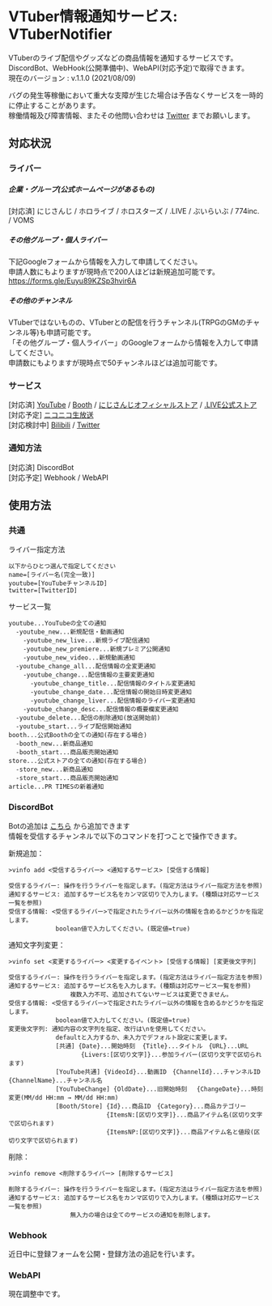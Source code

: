 # VTuber情報通知サービス: VTuberNotifier
VTuberのライブ配信やグッズなどの商品情報を通知するサービスです。    
DiscordBot、WebHook(公開準備中)、WebAPI(対応予定)で取得できます。   
現在のバージョン : v.1.1.0 (2021/08/09)
  
バグの発生等稼働において重大な支障が生じた場合は予告なくサービスを一時的に停止することがあります。    
稼働情報及び障害情報、またその他問い合わせは [Twitter](https://www.twitter.com/chromeru0312) までお願いします。    

## 対応状況
### ライバー
##### 企業・グループ(公式ホームページがあるもの)
[対応済] にじさんじ / ホロライブ / ホロスターズ / .LIVE / ぶいらいぶ / 774inc. / VOMS  
##### その他グループ・個人ライバー    
下記Googleフォームから情報を入力して申請してください。    
申請人数にもよりますが現時点で200人ほどは新規追加可能です。    
https://forms.gle/Euyu89KZSp3hvir6A
##### その他のチャンネル    
VTuberではないものの、VTuberとの配信を行うチャンネル(TRPGのGMのチャンネル等)も申請可能です。    
「その他グループ・個人ライバー」のGoogleフォームから情報を入力して申請してください。    
申請数にもよりますが現時点で50チャンネルほどは追加可能です。   
### サービス  
\[対応済] [YouTube](https://www.youtube.com/) / [Booth](https://booth.pm/) / [にじさんじオフィシャルストア](https://shop.nijisanji.jp/) / [.LIVE公式ストア](https://4693.live/)    
\[対応予定] [ニコニコ生放送](https://live.nicovideo.jp/)  
\[対応検討中] [Bilibili](https://www.bilibili.com/) / [Twitter](https://twitter.com/)  
### 通知方法  
[対応済] DiscordBot  
[対応予定] Webhook / WebAPI  

## 使用方法
### 共通
ライバー指定方法
```
以下からひとつ選んで指定してください
name=[ライバー名(完全一致)]  
youtube=[YouTubeチャンネルID]  
twitter=[TwitterID]  
```

サービス一覧
```
youtube...YouTubeの全ての通知 
  -youtube_new...新規配信・動画通知
    -youtube_new_live...新規ライブ配信通知
    -youtube_new_premiere...新規プレミア公開通知
    -youtube_new_video...新規動画通知
  -youtube_change_all...配信情報の全変更通知
    -youtube_change...配信情報の主要変更通知
      -youtube_change_title...配信情報のタイトル変更通知
      -youtube_change_date...配信情報の開始日時変更通知
      -youtube_change_liver...配信情報のライバー変更通知
    -youtube_change_desc...配信情報の概要欄変更通知
  -youtube_delete...配信の削除通知(放送開始前)
  -youtube_start...ライブ配信開始通知
booth...公式Boothの全ての通知(存在する場合)
  -booth_new...新商品通知
  -booth_start...商品販売開始通知
store...公式ストアの全ての通知(存在する場合)
  -store_new...新商品通知
  -store_start...商品販売開始通知
article...PR TIMESの新着通知
```
### DiscordBot
Botの追加は [こちら](https://discord.com/api/oauth2/authorize?client_id=799182985600958494&permissions=133184&scope=bot) から追加できます    
情報を受信するチャンネルで以下のコマンドを打つことで操作できます。

新規追加：
```
>vinfo add <受信するライバー> <通知するサービス> [受信する情報]  
  
受信するライバー: 操作を行うライバーを指定します。(指定方法はライバー指定方法を参照)  
通知するサービス: 追加するサービス名をカンマ区切りで入力します。(種類は対応サービス一覧を参照)
受信する情報: <受信するライバー>で指定されたライバー以外の情報を含めるかどうかを指定します。
             boolean値で入力してください。(既定値=true)
```

通知文字列変更：
```
>vinfo set <変更するライバー> <変更するイベント> [受信する情報] [変更後文字列]  
  
受信するライバー: 操作を行うライバーを指定します。(指定方法はライバー指定方法を参照)  
通知するサービス: 追加するサービス名を入力します。(種類は対応サービス一覧を参照)
                 複数入力不可、追加されてないサービスは変更できません。
受信する情報: <受信するライバー>で指定されたライバー以外の情報を含めるかどうかを指定します。
             boolean値で入力してください。(既定値=true)
変更後文字列: 通知内容の文字列を指定、改行は\nを使用してください。 
             defaultと入力するか、未入力でデフォルト設定に変更します。
             [共通] {Date}...開始時刻  {Title}...タイトル　{URL}...URL
                    {Livers:[区切り文字]}...参加ライバー(区切り文字で区切られます)
             [YouTube共通] {VideoId}...動画ID　{ChannelId}...チャンネルID　{ChannelName}...チャンネル名
             [YouTubeChange] {OldDate}...旧開始時刻　 {ChangeDate}...時刻変更(MM/dd HH:mm → MM/dd HH:mm)
             [Booth/Store] {Id}...商品ID　{Category}...商品カテゴリー
                           {ItemsN:[区切り文字]}...商品アイテム名(区切り文字で区切られます)
                           {ItemsNP:[区切り文字]}...商品アイテム名と値段(区切り文字で区切られます)
```

削除：
```
>vinfo remove <削除するライバー> [削除するサービス]   
  
削除するライバー: 操作を行うライバーを指定します。(指定方法はライバー指定方法を参照)
通知するサービス: 追加するサービス名をカンマ区切りで入力します。(種類は対応サービス一覧を参照)
                 無入力の場合は全てのサービスの通知を削除します。  
```

### Webhook
近日中に登録フォームを公開・登録方法の追記を行います。

### WebAPI
現在調整中です。
